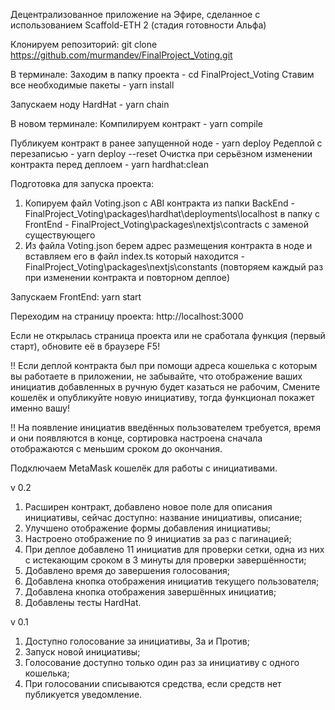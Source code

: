 Децентрализованное приложение на Эфире, сделанное с использованием Scaffold-ETH 2 
(стадия готовности Альфа)

Клонируем репозиторий:
git clone https://github.com/murmandev/FinalProject_Voting.git

В терминале:
Заходим в папку проекта - cd FinalProject_Voting
Ставим все необходимые пакеты - yarn install

Запускаем ноду HardHat - yarn chain

В новом терминале:
Компилируем контракт - yarn compile

Публикуем контракт в ранее запущенной ноде - yarn deploy
Редеплой с перезаписью - yarn deploy --reset
Очистка при серьёзном изменении контракта перед деплоем - yarn hardhat:clean

Подготовка для запуска проекта:

1. Копируем файл Voting.json с ABI контракта из папки BackEnd - FinalProject_Voting\packages\hardhat\deployments\localhost
   в папку с FrontEnd - FinalProject_Voting\packages\nextjs\contracts с заменой существующего
2. Из файла Voting.json берем адрес размещения контракта в ноде и вставляем его в файл index.ts который находится - FinalProject_Voting\packages\nextjs\constants
   (повторяем каждый раз при изменении контракта и повторном деплое)

Запускаем FrontEnd:
yarn start

Переходим на страницу проекта:
http://localhost:3000

Если не открылась страница проекта или не сработала функция (первый старт), обновите её в браузере F5!

!! Если деплой контракта был при помощи адреса кошелька с которым вы работаете в приложении, не забывайте, что отображение ваших инициатив добавленных в ручную будет казаться не рабочим, 
Cмените кошелёк и опубликуйте новую инициативу, тогда функционал покажет именно вашу!

!! На появление инициатив введённых пользователем требуется, время и они появляются в конце, сортировка настроена сначала отображаются с меньшим сроком до окончания.

Подключаем MetaMask кошелёк для работы с инициативами.

v 0.2
1. Расширен контракт, добавлено новое поле для описания инициативы, сейчас доступно: название инициативы, описание;
2. Улучшено отображение формы добавления инициативы;
3. Настроено отображение по 9 инициатив за раз с пагинацией;
4. При деплое добавлено 11 инициатив для проверки сетки, одна из них с истекающим сроком в 3 минуты для проверки завершённости;
5. Добавлено время до завершения голосования;
6. Добавлена кнопка отображения инициатив текущего пользователя;
7. Добавлена кнопка отображения завершённых инициатив;
8. Добавлены тесты HardHat.

v 0.1
1. Доступно голосование за инициативы, За и Против;
2. Запуск новой инициативы;
3. Голосование доступно только один раз за инициативу с одного кошелька;
4. При голосовании списываются средства, если средств нет публикуется уведомление.
